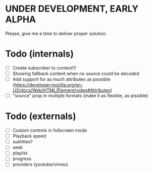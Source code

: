 UNDER DEVELOPMENT, EARLY ALPHA
===============================

Please, give me a time to deliver proper solution.

# Todo (internals)
* [ ] Create subscriber to context!!!
* [ ] Showing fallback content when no source could be decoded
* [ ] Add support for as much attributes as possible (https://developer.mozilla.org/en-US/docs/Web/HTML/Element/video#Attributes)
* [ ] "source" prop in multiple formats (make it as flexible, as pissible)

# Todo (externals)
* [ ] Custom controls in fullscreen mode
* [ ] Playback speed
* [ ] subtitles?
* [ ] seek
* [ ] playlist
* [ ] progress
* [ ] providers (youtube/vimeo)

